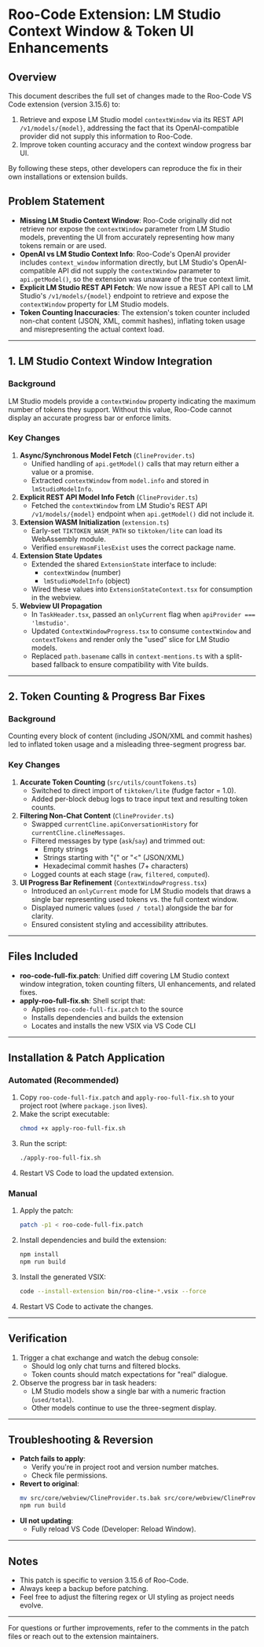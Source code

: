 # Roo-Code Extension: LM Studio Context Window & Token UI Enhancements

## Overview
This document describes the full set of changes made to the Roo-Code VS Code extension (version 3.15.6) to:

1. Retrieve and expose LM Studio model `contextWindow` via its REST API `/v1/models/{model}`, addressing the fact that its OpenAI-compatible provider did not supply this information to Roo-Code.
2. Improve token counting accuracy and the context window progress bar UI.

By following these steps, other developers can reproduce the fix in their own installations or extension builds.

## Problem Statement
- **Missing LM Studio Context Window**: Roo-Code originally did not retrieve nor expose the `contextWindow` parameter from LM Studio models, preventing the UI from accurately representing how many tokens remain or are used.
- **OpenAI vs LM Studio Context Info**: Roo-Code's OpenAI provider includes `context_window` information directly, but LM Studio's OpenAI-compatible API did not supply the `contextWindow` parameter to `api.getModel()`, so the extension was unaware of the true context limit.
- **Explicit LM Studio REST API Fetch**: We now issue a REST API call to LM Studio's `/v1/models/{model}` endpoint to retrieve and expose the `contextWindow` property for LM Studio models.
- **Token Counting Inaccuracies**: The extension's token counter included non-chat content (JSON, XML, commit hashes), inflating token usage and misrepresenting the actual context load.

---

## 1. LM Studio Context Window Integration

### Background
LM Studio models provide a `contextWindow` property indicating the maximum number of tokens they support. Without this value, Roo-Code cannot display an accurate progress bar or enforce limits.

### Key Changes
1. **Async/Synchronous Model Fetch** (`ClineProvider.ts`)
   - Unified handling of `api.getModel()` calls that may return either a value or a promise.
   - Extracted `contextWindow` from `model.info` and stored in `lmStudioModelInfo`.
2. **Explicit REST API Model Info Fetch** (`ClineProvider.ts`)
   - Fetched the `contextWindow` from LM Studio's REST API `/v1/models/{model}` endpoint when `api.getModel()` did not include it.
3. **Extension WASM Initialization** (`extension.ts`)
   - Early-set `TIKTOKEN_WASM_PATH` so `tiktoken/lite` can load its WebAssembly module.
   - Verified `ensureWasmFilesExist` uses the correct package name.
4. **Extension State Updates**
   - Extended the shared `ExtensionState` interface to include:
     - `contextWindow` (number)
     - `lmStudioModelInfo` (object)
   - Wired these values into `ExtensionStateContext.tsx` for consumption in the webview.
5. **Webview UI Propagation**
   - In `TaskHeader.tsx`, passed an `onlyCurrent` flag when `apiProvider === 'lmstudio'`.
   - Updated `ContextWindowProgress.tsx` to consume `contextWindow` and `contextTokens` and render only the "used" slice for LM Studio models.
   - Replaced `path.basename` calls in `context-mentions.ts` with a split-based fallback to ensure compatibility with Vite builds.

---

## 2. Token Counting & Progress Bar Fixes

### Background
Counting every block of content (including JSON/XML and commit hashes) led to inflated token usage and a misleading three-segment progress bar.

### Key Changes
1. **Accurate Token Counting** (`src/utils/countTokens.ts`)
   - Switched to direct import of `tiktoken/lite` (fudge factor = 1.0).
   - Added per-block debug logs to trace input text and resulting token counts.
2. **Filtering Non-Chat Content** (`ClineProvider.ts`)
   - Swapped `currentCline.apiConversationHistory` for `currentCline.clineMessages`.
   - Filtered messages by type (`ask`/`say`) and trimmed out:
     - Empty strings
     - Strings starting with "{" or "<" (JSON/XML)
     - Hexadecimal commit hashes (7+ characters)
   - Logged counts at each stage (`raw`, `filtered`, `computed`).
3. **UI Progress Bar Refinement** (`ContextWindowProgress.tsx`)
   - Introduced an `onlyCurrent` mode for LM Studio models that draws a single bar representing used tokens vs. the full context window.
   - Displayed numeric values (`used / total`) alongside the bar for clarity.
   - Ensured consistent styling and accessibility attributes.

---

## Files Included
- **roo-code-full-fix.patch**: Unified diff covering LM Studio context window integration, token counting filters, UI enhancements, and related fixes.
- **apply-roo-full-fix.sh**: Shell script that:
  - Applies `roo-code-full-fix.patch` to the source
  - Installs dependencies and builds the extension
  - Locates and installs the new VSIX via VS Code CLI

---

## Installation & Patch Application

### Automated (Recommended)
1. Copy `roo-code-full-fix.patch` and `apply-roo-full-fix.sh` to your project root (where `package.json` lives).
2. Make the script executable:
   ```bash
   chmod +x apply-roo-full-fix.sh
   ```
3. Run the script:
   ```bash
   ./apply-roo-full-fix.sh
   ```
4. Restart VS Code to load the updated extension.

### Manual
1. Apply the patch:
   ```bash
   patch -p1 < roo-code-full-fix.patch
   ```
2. Install dependencies and build the extension:
   ```bash
   npm install
   npm run build
   ```
3. Install the generated VSIX:
   ```bash
   code --install-extension bin/roo-cline-*.vsix --force
   ```
4. Restart VS Code to activate the changes.

---

## Verification
1. Trigger a chat exchange and watch the debug console:
   - Should log only chat turns and filtered blocks.
   - Token counts should match expectations for "real" dialogue.
2. Observe the progress bar in task headers:
   - LM Studio models show a single bar with a numeric fraction (`used/total`).
   - Other models continue to use the three-segment display.

---

## Troubleshooting & Reversion
- **Patch fails to apply**:
  - Verify you're in project root and version number matches.
  - Check file permissions.
- **Revert to original**:
  ```bash
  mv src/core/webview/ClineProvider.ts.bak src/core/webview/ClineProvider.ts
  npm run build
  ```
- **UI not updating**:
  - Fully reload VS Code (Developer: Reload Window).

---

## Notes
- This patch is specific to version 3.15.6 of Roo-Code.
- Always keep a backup before patching.
- Feel free to adjust the filtering regex or UI styling as project needs evolve.

---

For questions or further improvements, refer to the comments in the patch files or reach out to the extension maintainers. 
